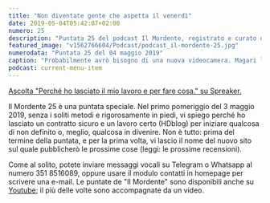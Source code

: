 ```yaml
---
title: "Non diventate gente che aspetta il venerdì"
date: 2019-05-04T05:42:07+02:00
numero: 25
description: "Puntata 25 del podcast Il Mordente, registrato e curato da Riccardo Palombo."
featured_image: "v1562766604/Podcast/podcast_il-mordente-25.jpg"
numerodata: "Puntata 25 del 04 maggio 2019"
caption: "Probabilmente avrò bisogno di una nuova videocamera. Magari la Tamvision armeggiata in questa foto dall'operatore Tuomo Kurikka nel 1965 (non sto inventando, è tutto documentato su Flickr."
podcast: current-menu-item
---
```


<a class="spreaker-player" href="https://www.spreaker.com/episode/17825443" data-resource="episode_id=17825443" data-width="100%" data-height="200" data-theme="light" data-playlist="false" data-playlist-continuous="false" data-autoplay="false" data-live-autoplay="false" data-chapters-image="true" data-episode-image-position="right" data-hide-logo="false" data-hide-likes="false" data-hide-comments="false" data-hide-sharing="false" data-hide-download="true">Ascolta "Perché ho lasciato il mio lavoro e per fare cosa." su Spreaker.</a>

Il Mordente 25 è una puntata speciale. Nel primo pomeriggio del 3 maggio 2019, senza i soliti metodi e rigorosamente in piedi, vi spiego perché ho lasciato un contratto sicuro e un lavoro certo (HDblog) per iniziare qualcosa di non definito o, meglio, qualcosa in divenire. Non è tutto: prima del termine della puntata, e per la prima volta, vi lascio il nome del nuovo sito sul quale pubblicherò le prossime cose (leggi: le prossime recensioni).

Come al solito, potete inviare messaggi vocali su Telegram o Whatsapp al numero 351 8516089, oppure usare il modulo contatti in homepage per scrivere una e-mail. Le puntate de "Il Mordente" sono disponibili anche su <a class="text-info" title="Canale Youtube Riccardo Palombo" href="https://www.youtube.com/riccardopalombo">Youtube</a>; il più delle volte sono accompagnate da un video.